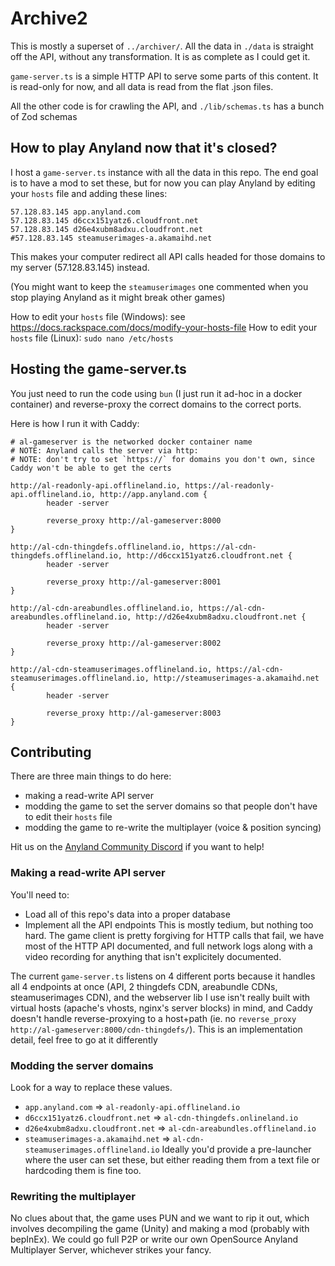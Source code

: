 # Archive2
This is mostly a superset of `../archiver/`. All the data in `./data` is straight off the API, without any transformation. It is as complete as I could get it.

`game-server.ts` is a simple HTTP API to serve some parts of this content. It is read-only for now, and all data is read from the flat .json files.

All the other code is for crawling the API, and `./lib/schemas.ts` has a bunch of Zod schemas



## How to play Anyland now that it's closed?
I host a `game-server.ts` instance with all the data in this repo. The end goal is to have a mod to set these, but for now you can play Anyland by editing your `hosts` file and adding these lines:
```
57.128.83.145 app.anyland.com
57.128.83.145 d6ccx151yatz6.cloudfront.net
57.128.83.145 d26e4xubm8adxu.cloudfront.net
#57.128.83.145 steamuserimages-a.akamaihd.net
```

This makes your computer redirect all API calls headed for those domains to my server (57.128.83.145) instead.

(You might want to keep the `steamuserimages` one commented when you stop playing Anyland as it might break other games)


How to edit your `hosts` file (Windows): see https://docs.rackspace.com/docs/modify-your-hosts-file
How to edit your `hosts` file (Linux): `sudo nano /etc/hosts`



## Hosting the game-server.ts
You just need to run the code using `bun` (I just run it ad-hoc in a docker container) and reverse-proxy the correct domains to the correct ports.


Here is how I run it with Caddy:
```Caddyfile
# al-gameserver is the networked docker container name
# NOTE: Anyland calls the server via http:
# NOTE: don't try to set `https://` for domains you don't own, since Caddy won't be able to get the certs

http://al-readonly-api.offlineland.io, https://al-readonly-api.offlineland.io, http://app.anyland.com {
        header -server

        reverse_proxy http://al-gameserver:8000
}

http://al-cdn-thingdefs.offlineland.io, https://al-cdn-thingdefs.offlineland.io, http://d6ccx151yatz6.cloudfront.net {
        header -server

        reverse_proxy http://al-gameserver:8001
}

http://al-cdn-areabundles.offlineland.io, https://al-cdn-areabundles.offlineland.io, http://d26e4xubm8adxu.cloudfront.net {
        header -server

        reverse_proxy http://al-gameserver:8002
}

http://al-cdn-steamuserimages.offlineland.io, https://al-cdn-steamuserimages.offlineland.io, http://steamuserimages-a.akamaihd.net {
        header -server

        reverse_proxy http://al-gameserver:8003
}
```



## Contributing
There are three main things to do here:
- making a read-write API server
- modding the game to set the server domains so that people don't have to edit their `hosts` file
- modding the game to re-write the multiplayer (voice & position syncing)

Hit us on the [Anyland Community Discord](https://discord.gg/ahAs7U3) if you want to help!


### Making a read-write API server
You'll need to:
- Load all of this repo's data into a proper database
- Implement all the API endpoints
This is mostly tedium, but nothing too hard. The game client is pretty forgiving for HTTP calls that fail, we have most of the HTTP API documented, and full network logs along with a video recording for anything that isn't explicitely documented.

The current `game-server.ts` listens on 4 different ports because it handles all 4 endpoints at once (API, 2 thingdefs CDN, areabundle CDNs, steamuserimages CDN), and the webserver lib I use isn't really built with virtual hosts (apache's vhosts, nginx's server blocks) in mind, and Caddy doesn't handle reverse-proxying to a host+path (ie. no `reverse_proxy http://al-gameserver:8000/cdn-thingdefs/`). This is an implementation detail, feel free to go at it differently


### Modding the server domains
Look for a way to replace these values. 
- `app.anyland.com`  => `al-readonly-api.offlineland.io`
- `d6ccx151yatz6.cloudfront.net` => `al-cdn-thingdefs.onlineland.io`
- `d26e4xubm8adxu.cloudfront.net` => `al-cdn-areabundles.offlineland.io`
- `steamuserimages-a.akamaihd.net` => `al-cdn-steamuserimages.offlineland.io`
Ideally you'd provide a pre-launcher where the user can set these, but either reading them from a text file or hardcoding them is fine too.


### Rewriting the multiplayer
No clues about that, the game uses PUN and we want to rip it out, which involves decompiling the game (Unity) and making a mod (probably with bepInEx). We could go full P2P or write our own OpenSource Anyland Multiplayer Server, whichever strikes your fancy.

